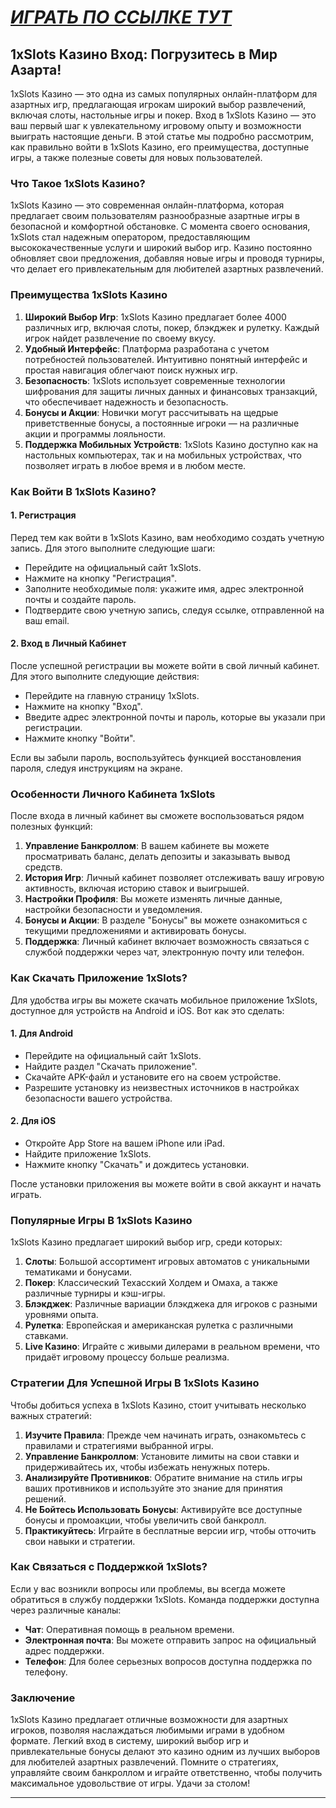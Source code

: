 # [***<u>ИГРАТЬ ПО ССЫЛКЕ ТУТ</u>***](https://brandplay.link/J2ZbqMPZ)

## 1xSlots Казино Вход: Погрузитесь в Мир Азарта!

1xSlots Казино — это одна из самых популярных онлайн-платформ для азартных игр, предлагающая игрокам широкий выбор развлечений, включая слоты, настольные игры и покер. Вход в 1xSlots Казино — это ваш первый шаг к увлекательному игровому опыту и возможности выиграть настоящие деньги. В этой статье мы подробно рассмотрим, как правильно войти в 1xSlots Казино, его преимущества, доступные игры, а также полезные советы для новых пользователей.

### Что Такое 1xSlots Казино?

1xSlots Казино — это современная онлайн-платформа, которая предлагает своим пользователям разнообразные азартные игры в безопасной и комфортной обстановке. С момента своего основания, 1xSlots стал надежным оператором, предоставляющим высококачественные услуги и широкий выбор игр. Казино постоянно обновляет свои предложения, добавляя новые игры и проводя турниры, что делает его привлекательным для любителей азартных развлечений.

### Преимущества 1xSlots Казино

1. **Широкий Выбор Игр**: 1xSlots Казино предлагает более 4000 различных игр, включая слоты, покер, блэкджек и рулетку. Каждый игрок найдет развлечение по своему вкусу.
2. **Удобный Интерфейс**: Платформа разработана с учетом потребностей пользователей. Интуитивно понятный интерфейс и простая навигация облегчают поиск нужных игр.
3. **Безопасность**: 1xSlots использует современные технологии шифрования для защиты личных данных и финансовых транзакций, что обеспечивает надежность и безопасность.
4. **Бонусы и Акции**: Новички могут рассчитывать на щедрые приветственные бонусы, а постоянные игроки — на различные акции и программы лояльности.
5. **Поддержка Мобильных Устройств**: 1xSlots Казино доступно как на настольных компьютерах, так и на мобильных устройствах, что позволяет играть в любое время и в любом месте.

### Как Войти В 1xSlots Казино?

#### 1. Регистрация

Перед тем как войти в 1xSlots Казино, вам необходимо создать учетную запись. Для этого выполните следующие шаги:

* Перейдите на официальный сайт 1xSlots.
* Нажмите на кнопку "Регистрация".
* Заполните необходимые поля: укажите имя, адрес электронной почты и создайте пароль.
* Подтвердите свою учетную запись, следуя ссылке, отправленной на ваш email.

#### 2. Вход в Личный Кабинет

После успешной регистрации вы можете войти в свой личный кабинет. Для этого выполните следующие действия:

* Перейдите на главную страницу 1xSlots.
* Нажмите на кнопку "Вход".
* Введите адрес электронной почты и пароль, которые вы указали при регистрации.
* Нажмите кнопку "Войти".

Если вы забыли пароль, воспользуйтесь функцией восстановления пароля, следуя инструкциям на экране.

### Особенности Личного Кабинета 1xSlots

После входа в личный кабинет вы сможете воспользоваться рядом полезных функций:

1. **Управление Банкроллом**: В вашем кабинете вы можете просматривать баланс, делать депозиты и заказывать вывод средств.
2. **История Игр**: Личный кабинет позволяет отслеживать вашу игровую активность, включая историю ставок и выигрышей.
3. **Настройки Профиля**: Вы можете изменять личные данные, настройки безопасности и уведомления.
4. **Бонусы и Акции**: В разделе "Бонусы" вы можете ознакомиться с текущими предложениями и активировать бонусы.
5. **Поддержка**: Личный кабинет включает возможность связаться с службой поддержки через чат, электронную почту или телефон.

### Как Скачать Приложение 1xSlots?

Для удобства игры вы можете скачать мобильное приложение 1xSlots, доступное для устройств на Android и iOS. Вот как это сделать:

#### 1. Для Android

* Перейдите на официальный сайт 1xSlots.
* Найдите раздел "Скачать приложение".
* Скачайте APK-файл и установите его на своем устройстве.
* Разрешите установку из неизвестных источников в настройках безопасности вашего устройства.

#### 2. Для iOS

* Откройте App Store на вашем iPhone или iPad.
* Найдите приложение 1xSlots.
* Нажмите кнопку "Скачать" и дождитесь установки.

После установки приложения вы можете войти в свой аккаунт и начать играть.

### Популярные Игры В 1xSlots Казино

1xSlots Казино предлагает широкий выбор игр, среди которых:

1. **Слоты**: Большой ассортимент игровых автоматов с уникальными тематиками и бонусами.
2. **Покер**: Классический Техасский Холдем и Омаха, а также различные турниры и кэш-игры.
3. **Блэкджек**: Различные вариации блэкджека для игроков с разными уровнями опыта.
4. **Рулетка**: Европейская и американская рулетка с различными ставками.
5. **Live Казино**: Играйте с живыми дилерами в реальном времени, что придаёт игровому процессу больше реализма.

### Стратегии Для Успешной Игры В 1xSlots Казино

Чтобы добиться успеха в 1xSlots Казино, стоит учитывать несколько важных стратегий:

1. **Изучите Правила**: Прежде чем начинать играть, ознакомьтесь с правилами и стратегиями выбранной игры.
2. **Управление Банкроллом**: Установите лимиты на свои ставки и придерживайтесь их, чтобы избежать ненужных потерь.
3. **Анализируйте Противников**: Обратите внимание на стиль игры ваших противников и используйте это знание для принятия решений.
4. **Не Бойтесь Использовать Бонусы**: Активируйте все доступные бонусы и промоакции, чтобы увеличить свой банкролл.
5. **Практикуйтесь**: Играйте в бесплатные версии игр, чтобы отточить свои навыки и стратегии.

### Как Связаться с Поддержкой 1xSlots?

Если у вас возникли вопросы или проблемы, вы всегда можете обратиться в службу поддержки 1xSlots. Команда поддержки доступна через различные каналы:

* **Чат**: Оперативная помощь в реальном времени.
* **Электронная почта**: Вы можете отправить запрос на официальный адрес поддержки.
* **Телефон**: Для более серьезных вопросов доступна поддержка по телефону.

### Заключение

1xSlots Казино предлагает отличные возможности для азартных игроков, позволяя наслаждаться любимыми играми в удобном формате. Легкий вход в систему, широкий выбор игр и привлекательные бонусы делают это казино одним из лучших выборов для любителей азартных развлечений. Помните о стратегиях, управляйте своим банкроллом и играйте ответственно, чтобы получить максимальное удовольствие от игры. Удачи за столом!

***
